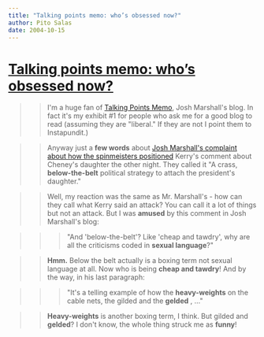 ```yaml
---
title: "Talking points memo: who’s obsessed now?"
author: Pito Salas
date: 2004-10-15
---
```

# [Talking points memo: who’s obsessed now?](None)



>>

>> I'm a huge fan of [Talking Points
Memo](<http://www.talkingpointsmemo.com/>), Josh Marshall's blog. In fact it's
my exhibit #1 for people who ask me for a good blog to read (assuming they are
"liberal." If they are not I point them to Instapundit.)

>>

>> Anyway just a **few words** about [Josh Marshall's complaint about how the
spinmeisters
positioned](<http://www.talkingpointsmemo.com/archives/week_2004_10_10.php#003687>)
Kerry's comment about Cheney's daughter the other night. They called it "A
crass, **below-the-belt** political strategy to attach the president's
daughter."

>>

>> Well, my reaction was the same as Mr. Marshall's - how can they call what
Kerry said an attack? You can call it a lot of things but not an attack. But I
was **amused** by this comment in Josh Marshall's blog:

>>

>>> "And 'below-the-belt'? Like 'cheap and tawdry', why are all the criticisms
coded in **sexual language**?"

>>

>> **Hmm.** Below the belt actually is a boxing term not sexual language at
all. Now who is being **cheap and tawdry**! And by the way, in his last
paragraph:

>>

>>> "It's a telling example of how the **heavy-weights** on the cable nets,
the gilded and the **gelded** , …"

>>

>> **Heavy-weights** is another boxing term, I think. But gilded and
**gelded**? I don't know, the whole thing struck me as **funny**!



